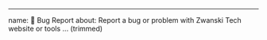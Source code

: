 ---
name: 🐞 Bug Report
about: Report a bug or problem with Zwanski Tech website or tools
... (trimmed)